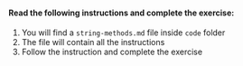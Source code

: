 #### Read the following instructions and complete the exercise:

1. You will find a `string-methods.md` file inside `code` folder
2. The file will contain all the instructions
3. Follow the instruction and complete the exercise
